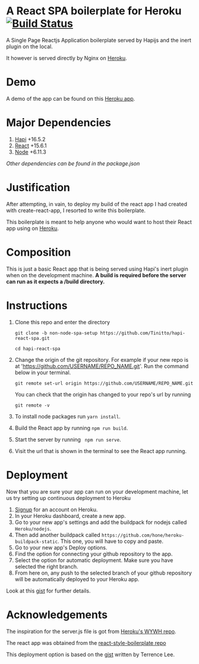 # A React SPA boilerplate for Heroku [![Build Status](https://travis-ci.org/Tinitto/hapi-react-spa.svg)](https://travis-ci.org/Tinitto/hapi-react-spa)
A Single Page Reactjs Application boilerplate served by Hapijs and the inert plugin on the local. 

It however is served directly by Nginx on [Heroku](https://www.heroku.com/).

# Demo
A demo of the app can be found on this [Heroku app](https://hapi-react-spa.herokuapp.com/).

# Major Dependencies
1. [Hapi](https://hapijs.com/) +16.5.2
2. [React](https://facebook.github.io/react/) +15.6.1
3. [Node](https://nodejs.org/) +6.11.3

_Other dependencies can be found in the package.json_

# Justification
After attempting, in vain, to deploy my build of the react app I had created with create-react-app, I resorted to write this boilerplate. 

This boilerplate is meant to help anyone who would want to host their React app using on [Heroku](https://www.heroku.com/).

# Composition
This is just a basic React app that is being served using Hapi's inert plugin when on the development machine.
**A build is required before the server can run as it expects a /build directory.**

# Instructions
1. Clone this repo and enter the directory

    ```
    git clone -b non-node-spa-setup https://github.com/Tinitto/hapi-react-spa.git

    cd hapi-react-spa
    ```
2. Change the origin of the git repository. For example if your new repo is at 'https://github.com/USERNAME/REPO_NAME.git'. Run the command below in your terminal.

    ```
    git remote set-url origin https://github.com/USERNAME/REPO_NAME.git
    
    ```

    You can check that the origin has changed to your repo's url by running

    ```
    git remote -v
    ```
3. To install node packages run ``` yarn install ```. 
4. Build the React app by running ``` npm run build ```.
5. Start the server by running ``` npm run serve```.
6. Visit the url that is shown in the terminal to see the React app running.

# Deployment
Now that you are sure your app can run on your development machine, let us try setting up continuous deployment to Heroku
1. [Signup](https://signup.heroku.com) for an account on Heroku.
2. In your Heroku dashboard, create a new app.
3. Go to your new app's settings and add the buildpack for nodejs called ``` Heroku/nodejs```. 
4. Then add another buildpack called ```https://github.com/hone/heroku-buildpack-static```. This one, you will have to copy and paste.
5. Go to your new app's Deploy options.
6. Find the option for connecting your github repository to the app. 
7. Select the option for automatic deployment. Make sure you have selected the right branch.
7. From here on, any push to the selected branch of your github repository will be automatically deployed to your Heroku app.

Look at this [gist](https://gist.github.com/hone/24b06869b4c1eca701f9) for further details.
# Acknowledgements
The inspiration for the server.js file is got from [Heroku's WYWH repo](https://github.com/heroku/wywh).

The react app was obtained from the [react-style-boilerplate repo](https://github.com/Tinitto/react-style-boilerplate)

This deployment option is based on the [gist](https://gist.github.com/hone/24b06869b4c1eca701f9) written by Terrence Lee.